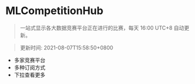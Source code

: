 # MLCompetitionHub

> 一站式显示各大数据竞赛平台正在进行的比赛，每天 16:00 UTC+8 自动更新。
  
> 更新时间: 2021-08-07T15:58:50+0800 

* 多家竞赛平台
* 多种订阅方式
* 下拉查看更多